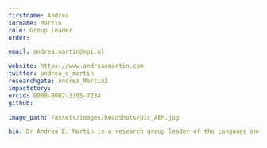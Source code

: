 ```yaml
---
firstname: Andrea
surname: Martin
role: Group leader
order:

email: andrea.martin@mpi.nl

website: https://www.andreaemartin.com
twitter: andrea_e_martin
researchgate: Andrea_Martin2
impactstory:
orcid: 0000-0002-3395-7234
github:

image_path: /assets/images/headshots/pic_AEM.jpg

bio: Dr Andrea E. Martin is a research group leader of the Language and Computation in Neural Systems Group at the Max Planck Institute for Psycholinguistics and a principle investigator at the Donders Centre for Cognitive Neuroimaging, Radboud University. Dr Martin obtained her PhD from New York University having worked with Prof Brian McElree in 2010, then worked at Basque Center on Cognition, Brain, and Language as a postdoctoral researcher between 2010 and 2012, at the University of Edinburgh as a Lecturer (US Assistant Professor) in Psychology from 2012 to 2017, and at the MPI as a Staff Scientist in 2016.   
---
```

